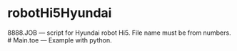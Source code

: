 ﻿# robotHi5Hyundai
 
 8888.JOB — script for Hyundai robot Hi5. File name must be from numbers.
 ﻿# 
 Main.toe — Example with python.
